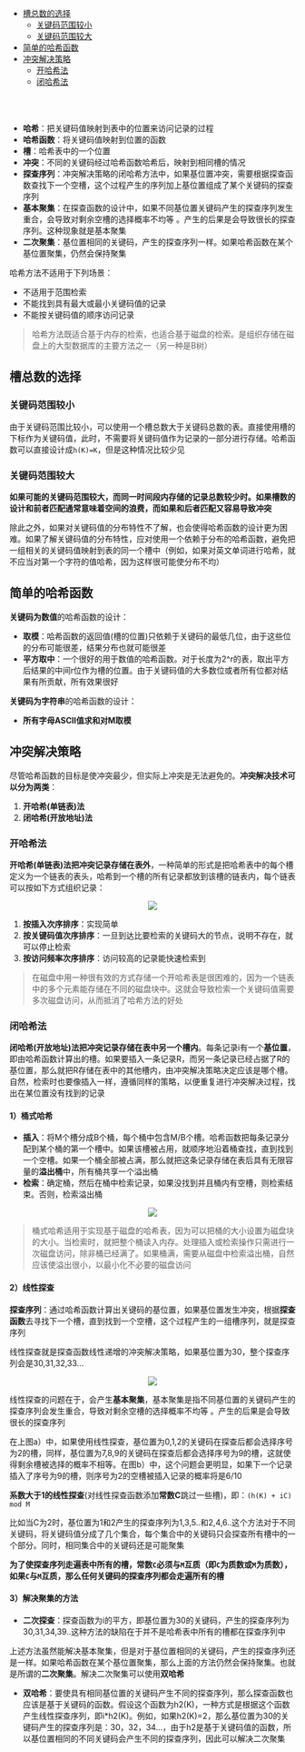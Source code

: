 * [槽总数的选择](#槽总数的选择)
    - [关键码范围较小](#关键码范围较小)
    - [关键码范围较大](#关键码范围较大)
* [简单的哈希函数](#简单的哈希函数)
* [冲突解决策略](#冲突解决策略)
    * [开哈希法](#开哈希法)
    * [闭哈希法](#闭哈希法)

<br>
<br>

* **哈希**：把关键码值映射到表中的位置来访问记录的过程
* **哈希函数**：将关键码值映射到位置的函数
* **槽**：哈希表中的一个位置
* **冲突**：不同的关键码经过哈希函数哈希后，映射到相同槽的情况
* **探查序列**：冲突解决策略的闭哈希方法中，如果基位置冲突，需要根据探查函数查找下一个空槽，这个过程产生的序列加上基位置组成了某个关键码的探查序列
* **基本聚集**：在探查函数的设计中，如果不同基位置关键码产生的探查序列发生重合，会导致对剩余空槽的选择概率不均等
。产生的后果是会导致很长的探查序列。这种现象就是基本聚集
* **二次聚集**：基位置相同的关键码，产生的探查序列一样。如果哈希函数在某个基位置聚集，仍然会保持聚集

哈希方法不适用于下列场景：

* 不适用于范围检索
* 不能找到具有最大或最小关键码值的记录
* 不能按关键码值的顺序访问记录

>哈希方法既适合基于内存的检索，也适合基于磁盘的检索。是组织存储在磁盘上的大型数据库的主要方法之一（另一种是B树）

## 槽总数的选择

### 关键码范围较小

由于关键码范围比较小，可以使用一个槽总数大于关键码总数的表。直接使用槽的下标作为关键码值，此时，不需要将关键码值作为记录的一部分进行存储。哈希函数可以直接设计成```h(K)=K```，但是这种情况比较少见

### 关键码范围较大

**如果可能的关键码范围较大，而同一时间段内存储的记录总数较少时。如果槽数的设计和前者匹配通常意味着空间的浪费，而如果和后者匹配又容易导致冲突**

除此之外，如果对关键码值的分布特性不了解，也会使得哈希函数的设计更为困难。如果了解关键码值的分布特性，应对使用一个依赖于分布的哈希函数，避免把一组相关的关键码值映射到表的同一个槽中（例如，如果对英文单词进行哈希，就不应当对第一个字符的值哈希，因为这样很可能使分布不均）

## 简单的哈希函数

**关键码为数值**的哈希函数的设计：

* **取模**：哈希函数的返回值(槽的位置)只依赖于关键码的最低几位，由于这些位的分布可能很差，结果分布也就可能很差
* **平方取中**：一个很好的用于数值的哈希函数。对于长度为2^r的表，取出平方后结果的中间r位作为槽的位置。由于关键码值的大多数位或者所有位都对结果有所贡献，所有效果很好

**关键码为字符串**的哈希函数的设计：

* **所有字母ASCII值求和对M取模**

## 冲突解决策略

尽管哈希函数的目标是使冲突最少，但实际上冲突是无法避免的。**冲突解决技术可以分为两类**：

1. **开哈希(单链表)法**
2. **闭哈希(开放地址)法**

### 开哈希法

**开哈希(单链表)法把冲突记录存储在表外**，一种简单的形式是把哈希表中的每个槽定义为一个链表的表头，哈希到一个槽的所有记录都放到该槽的链表内，每个链表可以按如下方式组织记录：

<div align="center"> <img src="../pic/al-hash-1.png"/> </div>

1. **按插入次序排序**：实现简单
2. **按关键码值次序排序**：一旦到达比要检索的关键码大的节点，说明不存在，就可以停止检索
3. **按访问频率次序排序**：访问较高的记录能快速检索到

>在磁盘中用一种很有效的方式存储一个开哈希表是很困难的，因为一个链表中的多个元素能存储在不同的磁盘块中。这就会导致检索一个关键码值需要多次磁盘访问，从而抵消了哈希方法的好处

### 闭哈希法

**闭哈希(开放地址)法把冲突记录存储在表中另一个槽内**。每条记录i有一个**基位置**，即由哈希函数计算出的槽。如果要插入一条记录R，而另一条记录已经占据了R的基位置，那么就把R存储在表中的其他槽内，由冲突解决策略决定应该是哪个槽。自然，检索时也要像插入一样，遵循同样的策略，以便重复进行冲突解决过程，找出在某位置没有找到的记录

#### 1）桶式哈希

* **插入**：将M个槽分成B个桶，每个桶中包含M/B个槽。哈希函数把每条记录分配到某个桶的第一个槽中。如果该槽被占用，就顺序地沿着桶查找，直到找到一个空槽。如果一个桶全部被占满，那么就把这条记录存储在表后具有无限容量的**溢出桶**中，所有桶共享一个溢出桶
* **检索**：确定桶，然后在桶中检索记录，如果没找到并且桶内有空槽，则检索结束。否则，检索溢出桶

<div align="center"> <img src="../pic/al-hash-3.png"/> </div>

>桶式哈希适用于实现基于磁盘的哈希表，因为可以把桶的大小设置为磁盘块的大小。当检索时，就把整个桶读入内存。处理插入或检索操作只需进行一次磁盘访问，除非桶已经满了。如果桶满，需要从磁盘中检索溢出桶，自然应该使溢出很小，以最小化不必要的磁盘访问

#### 2）线性探查

**探查序列**：通过哈希函数计算出关键码的基位置，如果基位置发生冲突，根据**探查函数**去寻找下一个槽，直到找到一个空槽，这个过程产生的一组槽序列，就是探查序列

线性探查就是探查函数线性递增的冲突解决策略，如果基位置为30，整个探查序列会是30,31,32,33...

<div align="center"> <img src="../pic/al-hash-2.png"/> </div>

线性探查的问题在于，会产生**基本聚集**，基本聚集是指不同基位置的关键码产生的探查序列会发生重合，导致对剩余空槽的选择概率不均等
。产生的后果是会导致很长的探查序列

在上图a）中，如果使用线性探查，基位置为0,1,2的关键码在探查后都会选择序号为2的槽，同样，基位置为7,8,9的关键码在探查后都会选择序号为9的槽，这就使得剩余槽被选择的概率不相等。在图b）中，这个问题会更明显，如果下一个记录插入了序号为9的槽，则序号为2的空槽被插入记录的概率将是6/10

**系数大于1的线性探查**(对线性探查函数添加**常数C**跳过一些槽)，即：`(h(K) + iC) mod M`

比如当C为2时，基位置为1和2产生的探查序列为1,3,5..和2,4,6..这个方法对于不同关键码，将关键码值分成了几个集合，每个集合中的关键码只会探查所有槽中的一个部分。同时，相同集合中的关键码还是可能聚集

**为了使探查序列走遍表中所有的槽，常数`C`必须与`M`互质（即`C`为质数或`M`为质数），如果`C`与`M`互质，那么任何关键码的探查序列都会走遍所有的槽**

#### 3）解决聚集的方法

* **二次探查**：探查函数为i的平方，即基位置为30的关键码，产生的探查序列为30,31,34,39..这种方法的缺陷在于并不是哈希表中所有的槽都在探查序列中

上述方法虽然能解决基本聚集，但是对于基位置相同的关键码，产生的探查序列还是一样。如果哈希函数在某个基位置聚集，那么上面的方法仍然会保持聚集。也就是所谓的**二次聚集**。解决二次聚集可以使用**双哈希**

* **双哈希**：要使具有相同基位置的关键码产生不同的探查序列，那么探查函数也应该是基于关键码的函数。假设这个函数为h2(K)，一种方式是根据这个函数产生线性探查序列，即i\*h2(K)。例如，如果h2(K)=2，那么基位置为30的关键码产生的探查序列是：30，32，34...，由于h2是基于关键码值的函数，所以基位置相同的不同关键码会产生不同的探查序列，因此可以解决二次聚集